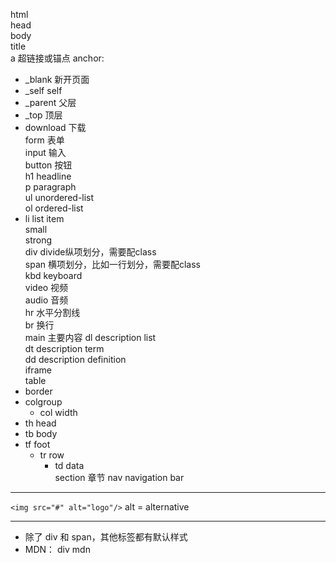 html  
head  
body  
title  
a 超链接或锚点 anchor:  
  - _blank 新开页面
  - _self self
  - _parent 父层
  - _top 顶层
  - download 下载  
form 表单  
input 输入  
button 按钮   
h1 headline  
p paragraph  
ul unordered-list  
ol ordered-list  
  - li list item  
small  
strong  
div divide纵项划分，需要配class  
span 横项划分，比如一行划分，需要配class  
kbd keyboard  
video 视频  
audio 音频  
hr 水平分割线  
br 换行  
main 主要内容
dl description list  
dt description term  
dd description definition  
iframe  
table  
  - border  
  - colgroup  
    - col width  
  - th head  
  - tb body  
  - tf foot  
    - tr row  
      - td data  
section 章节
nav navigation bar
---

`<img src="#" alt="logo"/>`
alt = alternative
  
---

- 除了 div 和 span，其他标签都有默认样式
- MDN： div mdn

